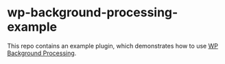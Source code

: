 # wp-background-processing-example

This repo contains an example plugin, which demonstrates how to use [WP Background Processing](https://github.com/A5hleyRich/wp-background-processing).